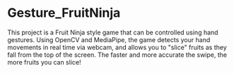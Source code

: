 # Gesture_FruitNinja
This project is a Fruit Ninja style game that can be controlled using hand gestures. Using OpenCV and MediaPipe, the game detects your hand movements in real time via webcam, and allows you to "slice" fruits as they fall from the top of the screen. The faster and more accurate the swipe, the more fruits you can slice!
